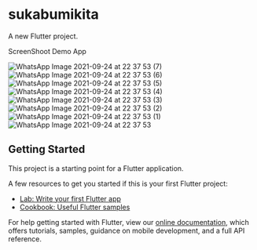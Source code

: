 # sukabumikita

A new Flutter project.

ScreenShoot Demo App

![WhatsApp Image 2021-09-24 at 22 37 53 (7)](https://user-images.githubusercontent.com/87640957/134703595-77b5ab5d-c0cc-4610-9909-18fdee59d947.jpeg)
![WhatsApp Image 2021-09-24 at 22 37 53 (6)](https://user-images.githubusercontent.com/87640957/134703598-cf8ea10b-964c-4105-a5cc-b5bc799caff5.jpeg)
![WhatsApp Image 2021-09-24 at 22 37 53 (5)](https://user-images.githubusercontent.com/87640957/134703601-5bf94e47-215a-428f-8330-ca6aef1620dd.jpeg)
![WhatsApp Image 2021-09-24 at 22 37 53 (4)](https://user-images.githubusercontent.com/87640957/134703604-b8222754-6452-4a95-aadc-2464cb7ceeee.jpeg)
![WhatsApp Image 2021-09-24 at 22 37 53 (3)](https://user-images.githubusercontent.com/87640957/134703606-84714d01-beff-42d8-a4aa-a52d75654d9e.jpeg)
![WhatsApp Image 2021-09-24 at 22 37 53 (2)](https://user-images.githubusercontent.com/87640957/134703607-3c945172-5423-4858-abcf-2f5ecd638ca4.jpeg)
![WhatsApp Image 2021-09-24 at 22 37 53 (1)](https://user-images.githubusercontent.com/87640957/134703609-e555510c-331f-4674-b2a7-f77988b1554c.jpeg)
![WhatsApp Image 2021-09-24 at 22 37 53](https://user-images.githubusercontent.com/87640957/134703610-825cda08-d93d-49dd-8269-833fc4ef3c1a.jpeg)


## Getting Started

This project is a starting point for a Flutter application.

A few resources to get you started if this is your first Flutter project:

- [Lab: Write your first Flutter app](https://flutter.dev/docs/get-started/codelab)
- [Cookbook: Useful Flutter samples](https://flutter.dev/docs/cookbook)

For help getting started with Flutter, view our
[online documentation](https://flutter.dev/docs), which offers tutorials,
samples, guidance on mobile development, and a full API reference.
